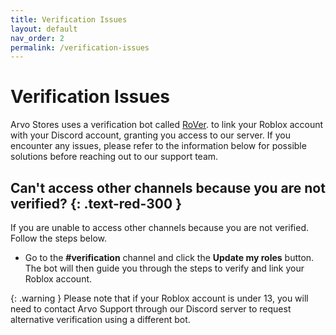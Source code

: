 ```yaml
---
title: Verification Issues
layout: default
nav_order: 2
permalink: /verification-issues
---
```


# Verification Issues
Arvo Stores uses a verification bot called [RoVer](https://rover.link). to link your Roblox account with your Discord account, granting you access to our server. If you encounter any issues, please refer to the information below for possible solutions before reaching out to our support team.

## Can't access other channels because you are not verified? {: .text-red-300 }
If you are unable to access other channels because you are not verified. Follow the steps below. 
* Go to the **#verification** channel and click the **Update my roles** button. 
The bot will then guide you through the steps to verify and link your Roblox account. 

{: .warning }
Please note that if your Roblox account is under 13, you will need to contact Arvo Support through our Discord server to request alternative verification using a different bot.

